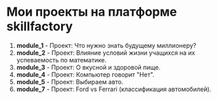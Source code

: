 # Мои проекты на платформе skillfactory

1. **module_1** - Проект: Что нужно знать будущему миллионеру?
2. **module_2** - Проект: Влияние условий жизни учащихся на их успеваемость по математике.
3. **module_3** - Проект: О вкусной и здоровой пище.
4. **module_4** - Проект: Компьютер говорит "Нет".
5. **module_5** - Проект: Выбираем авто.
6. **module_7** - Проект: Ford vs Ferrari (классификация автомобилей).
